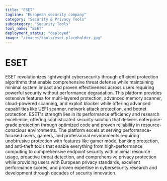 ```yaml
---
title: "ESET"
tagline: "European security company"
category: "Security & Privacy Tools"
subcategory: "Security Tools"
tool_name: "ESET"
deployment_status: "deployed"
image: "/images/tools/eset-placeholder.jpg"
---
```


# ESET

ESET revolutionizes lightweight cybersecurity through efficient protection algorithms that enable comprehensive threat defense while maintaining minimal system impact and proven effectiveness across users requiring powerful security without performance degradation. This platform provides extensive features for multi-layered protection, advanced memory scanner, cloud-powered scanning, and exploit blocker while offering advanced capabilities like UEFI scanner, network attack protection, and botnet protection. ESET's strength lies in its performance efficiency and research excellence, offering sophisticated security solution that delivers enterprise-grade protection through optimized code and proven reliability in resource-conscious environments. The platform excels at serving performance-focused users, gamers, and professional environments requiring unobtrusive protection with features like gamer mode, banking protection, and anti-theft tools that enable everything from high-performance computing to comprehensive endpoint security with minimal resource usage, proactive threat detection, and comprehensive privacy protection while providing users with European privacy standards, excellent performance scores, and proven expertise in cybersecurity research and development through decades of security innovation.